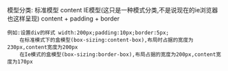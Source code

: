 模型分类:
    标准模型 
        content
    IE模型(这只是一种模式分类,不是说现在的ie浏览器也这样呈现)
        content + padding + border

    例如:设置div的样式 width:200px;padding:10px;border:5px;
        在标准模式下的盒模型(box-sizing:content-box),布局时占据的宽度为230px,content宽度为200px
        在Ie模式的盒模型(box-sizing:border-box),布局占据的宽度为200px,content宽度为170px

        